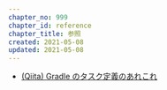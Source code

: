 ```yaml
---
chapter_no: 999
chapter_id: reference
chapter_title: 参照
created: 2021-05-08
updated: 2021-05-08
---
```

- [(Qiita) Gradle のタスク定義のあれこれ](https://qiita.com/opengl-8080/items/0a192b62ee87d8ac7578)
